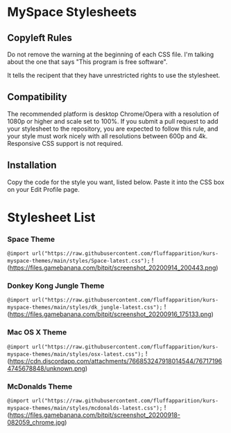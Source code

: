 # MySpace Stylesheets

## Copyleft Rules
Do not remove the warning at the beginning of each CSS file. I'm talking about the one that says "This program is free software".

It tells the recipent that they have unrestricted rights to use the stylesheet.

## Compatibility

The recommended platform is desktop Chrome/Opera with a resolution of 1080p or higher and scale set to 100%. If you submit a pull request to add your stylesheet to the repository, you are expected to follow this rule, and your style must work nicely with all resolutions between 600p and 4k. Responsive CSS support is not required. 

## Installation
Copy the code for the style you want, listed below. Paste it into the CSS box on your Edit Profile page.

# Stylesheet List

### Space Theme
`@import url("https://raw.githubusercontent.com/fluffapparition/kurs-myspace-themes/main/styles/Space-latest.css");`
!(https://files.gamebanana.com/bitpit/screenshot_20200914_200443.png)

### Donkey Kong Jungle Theme
`@import url("https://raw.githubusercontent.com/fluffapparition/kurs-myspace-themes/main/styles/dk_jungle-latest.css");`
!(https://files.gamebanana.com/bitpit/screenshot_20200916_175133.png)

### Mac OS X Theme
`@import url("https://raw.githubusercontent.com/fluffapparition/kurs-myspace-themes/main/styles/osx-latest.css");`
!(https://cdn.discordapp.com/attachments/766853247918014544/767171964745678848/unknown.png)

### McDonalds Theme
`@import url("https://raw.githubusercontent.com/fluffapparition/kurs-myspace-themes/main/styles/mcdonalds-latest.css");`
!(https://files.gamebanana.com/bitpit/screenshot_20200918-082059_chrome.jpg)
